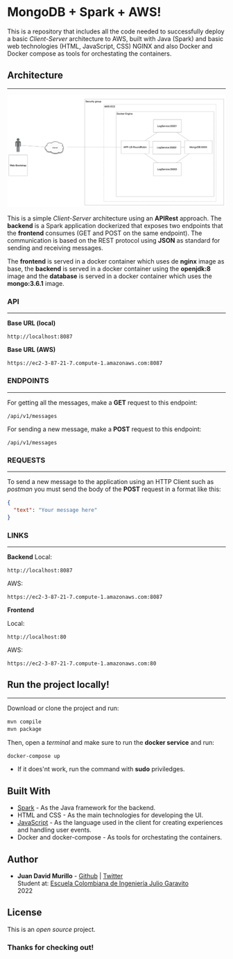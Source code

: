 # MongoDB + Spark + AWS!

This is a repository that includes all the code needed to successfully deploy a basic _Client-Server_ architecture to AWS, built with Java (Spark) and basic web technologies (HTML, JavaScript, CSS) NGINX and also Docker and Docker compose as tools for orchestating the containers.

## Architecture

---
![](img/architecture.png)

This is a simple _Client-Server_ architecture using an **APIRest** approach. The **backend** is a Spark application dockerized that exposes two endpoints that the **frontend** consumes (GET and POST on the same endpoint). The communication is based on the REST protocol using **JSON** as standard for sending and receiving messages.

The **frontend** is served in a docker container which uses de **nginx** image as base, the **backend** is served in a docker container using the **openjdk:8** image and the **database** is served in a docker container which uses the **mongo:3.6.1** image.

### API

---

**Base URL (local)**

```url
http://localhost:8087
```
**Base URL (AWS)**

```url
https://ec2-3-87-21-7.compute-1.amazonaws.com:8087
```

### ENDPOINTS

---

For getting all the messages, make a **GET** request to this endpoint:

```url
/api/v1/messages
```

For sending a new message, make a **POST** request to this endpoint:

```url
/api/v1/messages
```

### REQUESTS

---

To send a new message to the application using an HTTP Client such as _postman_ you must send the body of the **POST** request in a format like this:

```json
{
  "text": "Your message here"
}
```

### LINKS

---

**Backend**
Local:
```url
http://localhost:8087
```

AWS:
```url
https://ec2-3-87-21-7.compute-1.amazonaws.com:8087
```

**Frontend**

Local:
```url
http://localhost:80
```

AWS:
```url
https://ec2-3-87-21-7.compute-1.amazonaws.com:80
```

## Run the project locally!

---

Download or clone the project and run:

```bash
mvn compile
mvn package
```

Then, open a _terminal_ and make sure to run the **docker service** and run:

```bash
docker-compose up
```
* If it does'nt work, run the command with **sudo** priviledges.


## Built With

- [Spark](https://sparkjava.com/) - As the Java framework for the backend.
- HTML and CSS - As the main technologies for developing the UI.
- [JavaScript](https://developer.mozilla.org/es/docs/Web/JavaScript) - As the language used in the client for creating experiences and handling user events.
- Docker and docker-compose - As tools for orchestating the containers.

## Author

- **Juan David Murillo** - [Github](https://github.com/juancho20sp) | [Twitter](https://twitter.com/juancho20sp)<br/>
  Student at: [Escuela Colombiana de Ingeniería Julio Garavito](https://www.escuelaing.edu.co/es/) <br/>
  2022

## License

This is an _open source_ project.

### Thanks for checking out!
